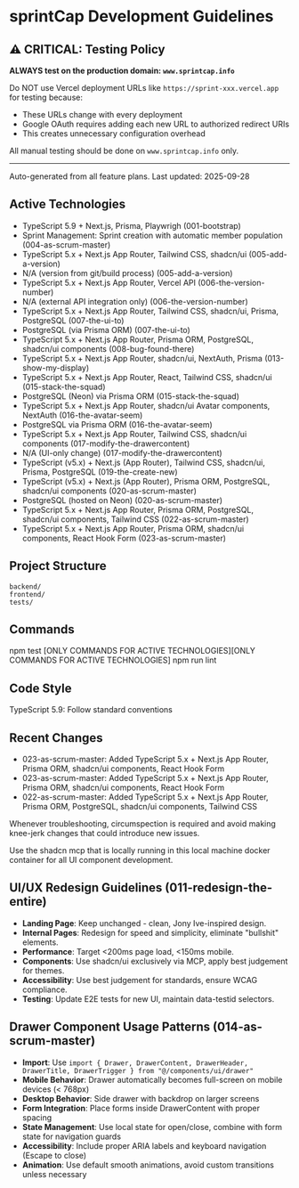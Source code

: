 # sprintCap Development Guidelines

## ⚠️ CRITICAL: Testing Policy

**ALWAYS test on the production domain: `www.sprintcap.info`**

Do NOT use Vercel deployment URLs like `https://sprint-xxx.vercel.app` for testing because:
- These URLs change with every deployment
- Google OAuth requires adding each new URL to authorized redirect URIs
- This creates unnecessary configuration overhead

All manual testing should be done on `www.sprintcap.info` only.

---

Auto-generated from all feature plans. Last updated: 2025-09-28

## Active Technologies
- TypeScript 5.9 + Next.js, Prisma, Playwrigh (001-bootstrap)
- Sprint Management: Sprint creation with automatic member population (004-as-scrum-master)
- TypeScript 5.x + Next.js App Router, Tailwind CSS, shadcn/ui (005-add-a-version)
- N/A (version from git/build process) (005-add-a-version)
- TypeScript 5.x + Next.js App Router, Vercel API (006-the-version-number)
- N/A (external API integration only) (006-the-version-number)
- TypeScript 5.x + Next.js App Router, Tailwind CSS, shadcn/ui, Prisma, PostgreSQL (007-the-ui-to)
- PostgreSQL (via Prisma ORM) (007-the-ui-to)
- TypeScript 5.x + Next.js App Router, Prisma ORM, PostgreSQL, shadcn/ui components (008-bug-found-there)
- TypeScript 5.x + Next.js App Router, shadcn/ui, NextAuth, Prisma (013-show-my-display)
- TypeScript 5.x + Next.js App Router, React, Tailwind CSS, shadcn/ui (015-stack-the-squad)
- PostgreSQL (Neon) via Prisma ORM (015-stack-the-squad)
- TypeScript 5.x + Next.js App Router, shadcn/ui Avatar components, NextAuth (016-the-avatar-seem)
- PostgreSQL via Prisma ORM (016-the-avatar-seem)
- TypeScript 5.x + Next.js App Router, Tailwind CSS, shadcn/ui components (017-modify-the-drawercontent)
- N/A (UI-only change) (017-modify-the-drawercontent)
- TypeScript (v5.x) + Next.js (App Router), Tailwind CSS, shadcn/ui, Prisma, PostgreSQL (019-the-create-new)
- TypeScript (v5.x) + Next.js (App Router), Prisma ORM, PostgreSQL, shadcn/ui components (020-as-scrum-master)
- PostgreSQL (hosted on Neon) (020-as-scrum-master)
- TypeScript 5.x + Next.js App Router, Prisma ORM, PostgreSQL, shadcn/ui components, Tailwind CSS (022-as-scrum-master)
- TypeScript 5.x + Next.js App Router, Prisma ORM, shadcn/ui components, React Hook Form (023-as-scrum-master)

## Project Structure
```
backend/
frontend/
tests/
```

## Commands
npm test [ONLY COMMANDS FOR ACTIVE TECHNOLOGIES][ONLY COMMANDS FOR ACTIVE TECHNOLOGIES] npm run lint

## Code Style
TypeScript 5.9: Follow standard conventions

## Recent Changes
- 023-as-scrum-master: Added TypeScript 5.x + Next.js App Router, Prisma ORM, shadcn/ui components, React Hook Form
- 023-as-scrum-master: Added TypeScript 5.x + Next.js App Router, Prisma ORM, shadcn/ui components, React Hook Form
- 022-as-scrum-master: Added TypeScript 5.x + Next.js App Router, Prisma ORM, PostgreSQL, shadcn/ui components, Tailwind CSS

<!-- MANUAL ADDITIONS START -->
Whenever troubleshooting, circumspection is required and avoid making knee-jerk changes that could introduce new issues.
<!-- MANUAL ADDITIONS END -->

<!-- MANUAL ADDITIONS START -->
Use the shadcn mcp that is locally running in this local machine docker container for all UI component development.
<!-- MANUAL ADDITIONS END -->

<!-- MANUAL ADDITIONS START -->
## UI/UX Redesign Guidelines (011-redesign-the-entire)
- **Landing Page**: Keep unchanged - clean, Jony Ive-inspired design.
- **Internal Pages**: Redesign for speed and simplicity, eliminate "bullshit" elements.
- **Performance**: Target <200ms page load, <150ms mobile.
- **Components**: Use shadcn/ui exclusively via MCP, apply best judgement for themes.
- **Accessibility**: Use best judgement for standards, ensure WCAG compliance.
- **Testing**: Update E2E tests for new UI, maintain data-testid selectors.
<!-- MANUAL ADDITIONS END -->

<!-- MANUAL ADDITIONS START -->
## Drawer Component Usage Patterns (014-as-scrum-master)
- **Import**: Use `import { Drawer, DrawerContent, DrawerHeader, DrawerTitle, DrawerTrigger } from "@/components/ui/drawer"`
- **Mobile Behavior**: Drawer automatically becomes full-screen on mobile devices (< 768px)
- **Desktop Behavior**: Side drawer with backdrop on larger screens
- **Form Integration**: Place forms inside DrawerContent with proper spacing
- **State Management**: Use local state for open/close, combine with form state for navigation guards
- **Accessibility**: Include proper ARIA labels and keyboard navigation (Escape to close)
- **Animation**: Use default smooth animations, avoid custom transitions unless necessary
<!-- MANUAL ADDITIONS END -->
